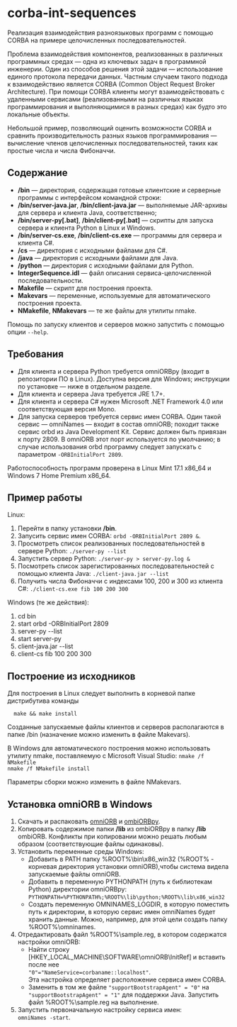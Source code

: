 corba-int-sequences
===============

Реализация взаимодействия разноязыковых программ с помощью CORBA 
на примере целочисленных последовательностей.  

Проблема взаимодействия компонентов, реализованных в различных 
программных средах — одна из ключевых задач в программной инженерии. 
Один из способов решения этой задачи — использование единого протокола 
передачи данных. Частным случаем такого подхода к взаимодействию является 
CORBA (Common Object Request Broker Architecture). При помощи CORBA клиенты 
могут взаимодействовать с удаленными сервисами (реализованными 
на различных языках программирования и выполняющимися в разных средах) 
как будто это локальные объекты.

Небольшой пример, позволяющий оценить возможности CORBA и сравнить 
производительность разных языков программирования — вычисление членов 
целочисленных последовательностей, таких как простые числа и числа Фибоначчи.

Содержание
---------------

 * **/bin** — директория, содержащая готовые клиентские и серверные программы 
   с интерфейсом командной строки:
 * **/bin/server-java.jar**, **/bin/client-java.jar** — выполняемые JAR-архивы 
   для сервера и клиента Java, соответственно;
 * **/bin/server-py[.bat]**, **/bin/client-py[.bat]** — скрипты для запуска 
   сервера и клиента Python в Linux и Windows.
 * **/bin/server-cs.exe**, **/bin/client-cs.exe** — программы для сервера и клиента
   C#.
 * **/cs** — директория с исходными файлами для C#.
 * **/java** — директория с исходными файлами для Java.
 * **/python** — директория с исходными файлами для Python.
 * **IntegerSequence.idl** — файл описания сервиса-целочисленной 
   последовательности.
 * **Makefile** — скрипт для построения проекта.
 * **Makevars** — переменные, используемые для автоматического построения 
   проекта.
 * **NMakefile**, **NMakevars** — те же файлы для утилиты nmake.

Помощь по запуску клиентов и серверов можно запустить с помощью опции `--help`.

Требования
---------------

 * Для клиента и сервера Python требуется omniORBpy (входит в репозитории ПО 
   в Linux). Доступна версия для Windows; инструкции по установке — 
   ниже в отдельном разделе.
 * Для клиента и сервера Java требуется JRE 1.7+.
 * Для клиента и сервера C# нужен Microsoft .NET Framework 4.0 или соответствующая
   версия Mono.
 * Для запуска серверов требуется сервис имен CORBA. Один такой сервис — 
   omniNames — входит в состав  omniORB; походит также сервис orbd 
   из Java Development Kit. Сервис должен быть привязан к порту 2809. В omniORB 
   этот порт используется по умолчанию; в случае использования orbd программу следует
   запускать с параметром `-ORBInitialPort 2809`.

Работоспособность программ проверена в Linux Mint 17.1 x86_64 и 
Windows 7 Home Premium x86_64.

Пример работы
---------------

Linux:
 1. Перейти в папку установки **/bin**.
 2. Запусить сервис имен CORBA: `orbd -ORBInitialPort 2809 &`.
 3. Просмотреть список реализованных последовательностей в сервере Python:
    `./server-py --list`
 4. Запустить сервер Python: `./server-py > server-py.log &`
 5. Посмотреть список зарегистированных последовательностей с помощью клиента Java:
    `./client-java.jar --list`
 6. Получить числа Фибоначчи с индексами 100, 200 и 300 из клиента C#:
    `./client-cs.exe fib 100 200 300`

Windows (те же действия):
 1. cd bin
 2. start orbd -ORBInitialPort 2809
 3. server-py --list
 4. start server-py
 5. client-java.jar --list
 6. client-cs fib 100 200 300

Построение из исходников
---------------

Для построения в Linux следует выполнить в корневой папке дистрибутива команды 

`  make && make install`

Созданные запускаемые файлы клиентов и серверов располагаются в папке /bin
(назначение можно изменить в файле Makevars).

В Windows для автоматического построения можно использовать утилиту nmake, поставляемую
с Microsoft Visual Studio:
`nmake /f NMakefile`  
`nmake /f NMakefile install`

Параметры сборки можно изменить в файле NMakevars.

Установка omniORB в Windows
---------------

 1. Скачать и распаковать
    [omniORB](http://sourceforge.net/projects/omniorb/files/omniORB/omniORB-4.2.0/) и 
    [ombiORBpy](http://sourceforge.net/projects/omniorb/files/omniORBpy/omniORBpy-4.2.0/).
 2. Копировать содержимое папки **/lib** из ombiORBpy в папку **/lib** 
    ombiORB. Конфликты при копировании можно решать любым образом 
    (соответствующие файлы одинаковы).
 3. Установить переменные среды Windows:
    * Добавить в PATH папку %ROOT%\bin\x86_win32 (%ROOT% - корневая директория 
      установки omniORB),чтобы система видела запускаемые файлы omniORB.
    * Добавить в переменную PYTHONPATH (путь к библиотекам Python) директории 
      omniORBpy:  
      `PYTHONPATH=%PYTHONPATH%;%ROOT%\lib\python;%ROOT%\lib\x86_win32`
    * Создать переменную OMNINAMES_LOGDIR, в которую поместить путь к директории, 
      в которую сервис имен omniNames будет хранить данные. Можно, например, 
      для этой цели создать папку %ROOT%\omninames.
 4. Отредактировать файл %ROOT%\sample.reg, в котором содержатся настройки omniORB:
    * Найти строку [HKEY_LOCAL_MACHINE\SOFTWARE\omniORB\InitRef] и вставить 
      после нее  
      `"0"="NameService=corbaname::localhost"`.  
	  Эта настройка определяет расположение сервиса имен CORBA.
    * Заменить в том же файле `"supportBootstrapAgent" = "0"` 
      на `"supportBootstrapAgent" = "1"` для поддержки Java.
    Запустить файл %ROOT%\sample.reg на выполнение.
 5. Запустить первоначальную настройку сервиса имен:  
    `omniNames -start`.

